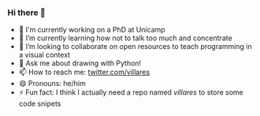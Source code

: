 ### Hi there 👋

- 🔭 I'm currently working on a PhD at Unicamp
- 🌱 I’m currently learning how not to talk too much and concentrate
- 👯 I’m looking to collaborate on open resources to teach programming in a visual context
- 💬 Ask me about drawing with Python!
- 📫 How to reach me: [twitter.com/villares](https://twitter.com/villares)
- 😄 Pronouns: he/him
- ⚡ Fun fact: I think I actually need a repo named *villares* to store some code snipets

<!--
**villares/villares** is a ✨ _special_ ✨ repository because its `README.md` (this file) appears on your GitHub profile.

Here are some ideas to get you started:

- 🔭 I’m currently working on ...
- 🌱 I’m currently learning ...
- 👯 I’m looking to collaborate on ...
- 🤔 I’m looking for help with ...
- 💬 Ask me about ...
- 📫 How to reach me: ...
- 😄 Pronouns: ...
- ⚡ Fun fact: ...
-->

